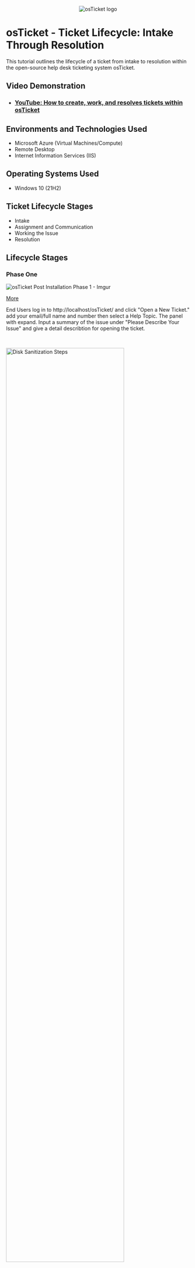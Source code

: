 <p align="center">
<img src="https://i.imgur.com/Clzj7Xs.png" alt="osTicket logo"/>
</p>

<h1>osTicket - Ticket Lifecycle: Intake Through Resolution</h1>
This tutorial outlines the lifecycle of a ticket from intake to resolution within the open-source help desk ticketing system osTicket.<br />


<h2>Video Demonstration</h2>

- ### [YouTube: How to create, work, and resolves tickets within osTicket](https://www.youtube.com)

<h2>Environments and Technologies Used</h2>

- Microsoft Azure (Virtual Machines/Compute)
- Remote Desktop
- Internet Information Services (IIS)

<h2>Operating Systems Used </h2>

- Windows 10</b> (21H2)

<h2>Ticket Lifecycle Stages</h2>

- Intake
- Assignment and Communication
- Working the Issue
- Resolution

<h2>Lifecycle Stages</h2>

<p>
<h3>Phase One</h3>
  
![osTicket Post Installation Phase 1 - Imgur](https://github.com/PhillisEssel/ticket-lifecycle/assets/156061642/a301c412-6338-4bf4-9cea-7aa9a63a6a86)
 
<p><a href="https://imgur.com/a/DF93hdk">More</a></p>

</p>
<p>
End Users log in to http://localhost/osTicket/ and click "Open a New Ticket." add your email/full name and number then select a Help Topic. The panel with expand. Input a summary of the issue under "Please Describe Your Issue" and give a detail describtion for opening the ticket.
</p>
<br />

<p>
<img src="https://i.imgur.com/DJmEXEB.png" height="80%" width="80%" alt="Disk Sanitization Steps"/>
</p>
<p>
Agents will then log in on the other end http://localhost/osTicket/scp/login.php Go to Admin Panel then click "Ticket" where you'll be able to see the problems as an admin. Click on the ones that are arranged to be finished in the shortest time period (SEV-A is first priority) Adjust prioties to the appropriate problems if necessary. To do so click "Priority" (normal/emergency/low/high) // click "Unassigned" (assign to appropriate agent). click "'Default SLA" (SEV-A/SEV-B/SEV-C)
</p>
<br />

<p>
<img src="https://i.imgur.com/DJmEXEB.png" height="80%" width="80%" alt="Disk Sanitization Steps"/>
</p>
<p>
Agents can further respond to end users using the text bar under "Post Reply." Agents can select a canned responses, adjust the recipient (person who will recieve the message) or send to all. If the problem hasn't been resolved then keep the ticket on "open" statis while relaying messages to end users. If the issue is cleared change the statis of the ticket and it will be removed from the "open" section and sent to the "closed" section.
</p>
<br />
